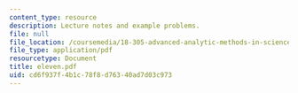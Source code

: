 ```yaml
---
content_type: resource
description: Lecture notes and example problems.
file: null
file_location: /coursemedia/18-305-advanced-analytic-methods-in-science-and-engineering-fall-2004/cd6f937f4b1c78f8d76340ad7d03c973_eleven.pdf
file_type: application/pdf
resourcetype: Document
title: eleven.pdf
uid: cd6f937f-4b1c-78f8-d763-40ad7d03c973
---
```

